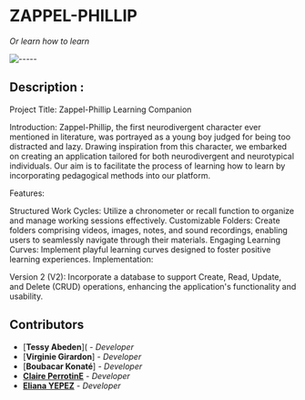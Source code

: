 # ZAPPEL-PHILLIP 

*Or learn how to learn*



![-----](https://raw.githubusercontent.com/andreasbm/readme/master/assets/lines/rainbow.png)

## Description :
Project Title: Zappel-Phillip Learning Companion

Introduction:
Zappel-Phillip, the first neurodivergent character ever mentioned in literature, was portrayed as a young boy judged for being too distracted and lazy. Drawing inspiration from this character, we embarked on creating an application tailored for both neurodivergent and neurotypical individuals. Our aim is to facilitate the process of learning how to learn by incorporating pedagogical methods into our platform.

Features:

Structured Work Cycles: Utilize a chronometer or recall function to organize and manage working sessions effectively.
Customizable Folders: Create folders comprising videos, images, notes, and sound recordings, enabling users to seamlessly navigate through their materials.
Engaging Learning Curves: Implement playful learning curves designed to foster positive learning experiences.
Implementation:

Version 2 (V2): Incorporate a database to support Create, Read, Update, and Delete (CRUD) operations, enhancing the application's functionality and usability.


## Contributors

- [**Tessy Abeden**]( - *Developer*
- [**Virginie Girardon**] - *Developer*
- [**Boubacar Konaté**] - *Developer*
- [**Claire PerrotinE**](https://github.com/ClairePrrt) - *Developer*
- [**Eliana YEPEZ**](https://github.com/Arteinsana7) - *Developer*


